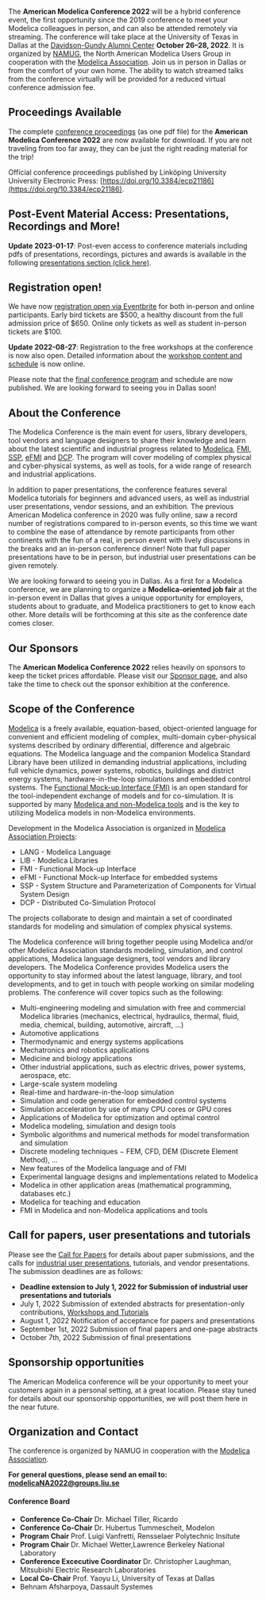 The **American Modelica Conference 2022** will be a hybrid conference event, the first opportunity since the 2019 conference to meet your Modelica colleagues in person, and can also be attended remotely via streaming. The conference will take place at the University of Texas in Dallas at the [Davidson-Gundy Alumni Center](https://davidson-gundy.utdallas.edu/davidson-gundy/spaces/) **October 26–28, 2022**. It is organized by [NAMUG](https://namug.org/), the North American Modelica Users Group in cooperation with the [Modelica Association](https://modelica.org/association). Join us in person in Dallas or from the comfort of your own home. The ability to watch streamed talks from the conference virtually will be provided for a reduced virtual conference admission fee.

## Proceedings Available

The complete [conference proceedings](https://2022.american.conference.modelica.org/documents/A_227601_Modelica_2022Proceedings_v4.pdf) (as one pdf file) for the **American Modelica Conference 2022** are now available for download. If you are not traveling from too far away, they can be just the right reading material for the trip!

Official conference proceedings published by Linköping University University Electronic Press: [https://doi.org/10.3384/ecp21186](https://doi.org/10.3384/ecp21186).

## Post-Event Material Access: Presentations, Recordings and More!

**Update 2023-01-17**: Post-even access to conference materials including pdfs of presentations, recordings, pictures and awards is available in the following [presentations section (click here)](PresentationsETC.md).

## Registration open!

We have now [registration open via Eventbrite](https://www.eventbrite.com/e/american-modelica-conference-2022-tickets-193515990537) for both in-person and online participants. Early bird tickets are $500, a healthy discount from the full admission price of $650. Online only tickets as well as student in-person tickets are $100.

**Update 2022-08-27**: Registration to the free workshops at the conference is now also open. Detailed information about the [workshop content and schedule](https://2022.american.conference.modelica.org/Workshops.html) is now online.

Please note that the [final conference program](https://2022.american.conference.modelica.org/Schedule.html) and schedule are now published. We are looking forward to seeing you in Dallas soon!

## About the Conference

The Modelica Conference is the main event for users, library developers, tool vendors and language designers to share their knowledge and learn about the latest scientific and industrial progress related to [Modelica](https://modelica.org/), [FMI](https://fmi-standard.org/), [SSP](https://ssp-standard.org/), [eFMI](http://efmi-standard.org/) and [DCP](https://dcp-standard.org/).
The program will cover modeling of complex physical and cyber-physical systems, as well as tools, for a wide range of research and industrial applications.

In addition to paper presentations, the conference features several Modelica tutorials for beginners and advanced users, as well as industrial user presentations, vendor sessions, and an exhibition.
The previous American Modelica conference in 2020 was fully online, saw a record number of registrations compared to in-person events, so this time we want to combine the ease of attendance by remote participants from other continents with the fun of a real, in person event with lively discussions in the breaks and an in-person conference dinner! Note that full paper presentations have to be in person, but industrial user presentations can be given remotely.

We are looking forward to seeing you in Dallas. As a first for a Modelica conference, we are planning to organize a **Modelica-oriented job fair** at the in-person event in Dallas that gives a unique opportunity for employers, students about to graduate, and Modelica practitioners to get to know each other. More details will be forthcoming at this site as the conference date comes closer.  

## Our Sponsors

The **American Modelica Conference 2022** relies heavily on sponsors to keep the ticket prices affordable. Please visit our [Sponsor page](https://2022.american.conference.modelica.org/Sponsors.html), and also take the time to check out the sponsor exhibition at the conference.


## Scope of the Conference

[Modelica](https://modelica.org/) is a freely available, equation-based, object-oriented language for convenient and efficient modeling of complex, multi-domain cyber-physical systems described by ordinary differential, difference and algebraic equations. The Modelica language and the companion Modelica Standard Library have been utilized in demanding industrial applications, including full vehicle dynamics, power systems, robotics, buildings and district energy systems, hardware-in-the-loop simulations and embedded control systems. The [Functional Mock-up Interface (FMI)](https://www.fmi-standard.org/) is an open standard for the tool-independent exchange of models and for co-simulation. It is supported by many [Modelica and non-Modelica tools](https://modelica.org/tools) and is the key to utilizing Modelica models in non-Modelica environments.

Development in the Modelica Association is organized in [Modelica Association Projects](https://modelica.org/projects):

- LANG - Modelica Language
- LIB - Modelica Libraries
- FMI - Functional Mock-up Interface
- eFMI - Functional Mock-up Interface for embedded systems
- SSP - System Structure and Parameterization of Components for Virtual System Design
- DCP - Distributed Co-Simulation Protocol

The projects collaborate to design and maintain a set of coordinated standards for modeling and simulation of complex physical systems.

The Modelica conference will bring together people using Modelica and/or other Modelica Association standards modeling, simulation, and control applications, Modelica language designers, tool vendors and library developers. The Modelica Conference provides Modelica users the opportunity to stay informed about the latest language, library, and tool developments, and to get in touch with people working on similar modeling problems. The conference will cover topics such as the following:
- Multi-engineering modeling and simulation with free and commercial Modelica libraries (mechanics, electrical, hydraulics, thermal, fluid, media, chemical, building, automotive, aircraft, ...)
- Automotive applications
- Thermodynamic and energy systems applications
- Mechatronics and robotics applications
- Medicine and biology applications
- Other industrial applications, such as electric drives, power systems, aerospace, etc.
- Large-scale system modeling
- Real-time and hardware-in-the-loop simulation
- Simulation and code generation for embedded control systems
- Simulation acceleration by use of many CPU cores or GPU cores
- Applications of Modelica for optimization and optimal control
- Modelica modeling, simulation and design tools
- Symbolic algorithms and numerical methods for model transformation and simulation
- Discrete modeling techniques − FEM, CFD, DEM (Discrete Element Method), ...
- New features of the Modelica language and of FMI
- Experimental language designs and implementations related to Modelica
- Modelica in other application areas (mathematical programming, databases etc.)
- Modelica for teaching and education
- FMI in Modelica and non-Modelica applications and tools

## Call for papers, user presentations and tutorials

Please see the [Call for Papers](call2022.html) for details about paper submissions, and the calls for [industrial user presentations](call2022.html), tutorials, and vendor presentations. The submission deadlines are as follows:  

- **Deadline extension to July 1, 2022 for Submission of industrial user presentations and tutorials**
- July 1, 2022 Submission of extended abstracts for presentation-only contributions, [Workshops and Tutorials](https://docs.google.com/forms/d/e/1FAIpQLScsRLAe-YwK7yAQoW6B5KQQ87M_SU4dgj6eKnvpjG3h53HMGw/viewform)
- August 1, 2022 Notification of acceptance for papers and presentations
- September 1st, 2022 Submission of final papers and one-page abstracts
- October 7th, 2022 Submission of final presentations

## Sponsorship opportunities

The American Modelica conference will be your opportunity to meet your customers again in a personal setting, at a great location. Please stay tuned for details about our sponsorship opportunities, we will post them here in the near future.


## Organization and Contact

The conference is organized by NAMUG in cooperation with the [Modelica Association](https://modelica.org/).

**For general questions, please send an email to:** **[modelicaNA2022@groups.liu.se](mailto:modelicaNA2022@groups.liu.se)**


#### Conference Board

  -  **Conference Co-Chair** Dr. Michael Tiller, Ricardo
  -  **Conference Co-Chair** Dr. Hubertus Tummescheit, Modelon
  -  **Program Chair** Prof. Luigi Vanfretti, Rensselaer Polytechnic Insitute
  -  **Program Chair** Dr. Michael Wetter,Lawrence Berkeley National Laboratory
  -  **Conference Excecutive Coordinator** Dr. Christopher Laughman, Mitsubishi Electric Research Laboratories
  -  **Local Co-Chair** Prof. Yaoyu Li, University of Texas at Dallas
  -  Behnam Afsharpoya, Dassault Systemes
